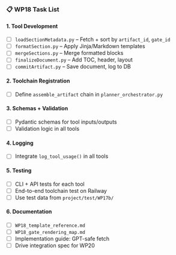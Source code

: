 ### 📋 WP18 Task List

#### 1. **Tool Development**
- [ ] `loadSectionMetadata.py` – Fetch + sort by `artifact_id`, `gate_id`
- [ ] `formatSection.py` – Apply Jinja/Markdown templates
- [ ] `mergeSections.py` – Merge formatted blocks
- [ ] `finalizeDocument.py` – Add TOC, header, layout
- [ ] `commitArtifact.py` – Save document, log to DB

#### 2. **Toolchain Registration**
- [ ] Define `assemble_artifact` chain in `planner_orchestrator.py`

#### 3. **Schemas + Validation**
- [ ] Pydantic schemas for tool inputs/outputs
- [ ] Validation logic in all tools

#### 4. **Logging**
- [ ] Integrate `log_tool_usage()` in all tools

#### 5. **Testing**
- [ ] CLI + API tests for each tool
- [ ] End-to-end toolchain test on Railway
- [ ] Use test data from `project/test/WP17b/`

#### 6. **Documentation**
- [ ] `WP18_template_reference.md`
- [ ] `WP18_gate_rendering_map.md`
- [ ] Implementation guide: GPT-safe fetch
- [ ] Drive integration spec for WP20